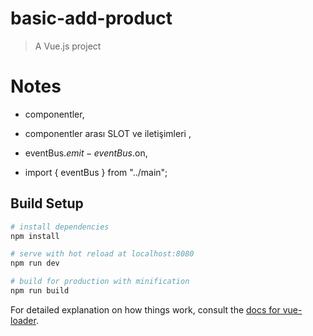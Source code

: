 # basic-add-product

> A Vue.js project


# Notes

-   componentler,
-   componentler arası SLOT ve iletişimleri ,

-   eventBus.$emit - eventBus.$on, 
-   import { eventBus } from "../main";

## Build Setup

``` bash
# install dependencies
npm install

# serve with hot reload at localhost:8080
npm run dev

# build for production with minification
npm run build
```

For detailed explanation on how things work, consult the [docs for vue-loader](http://vuejs.github.io/vue-loader).
